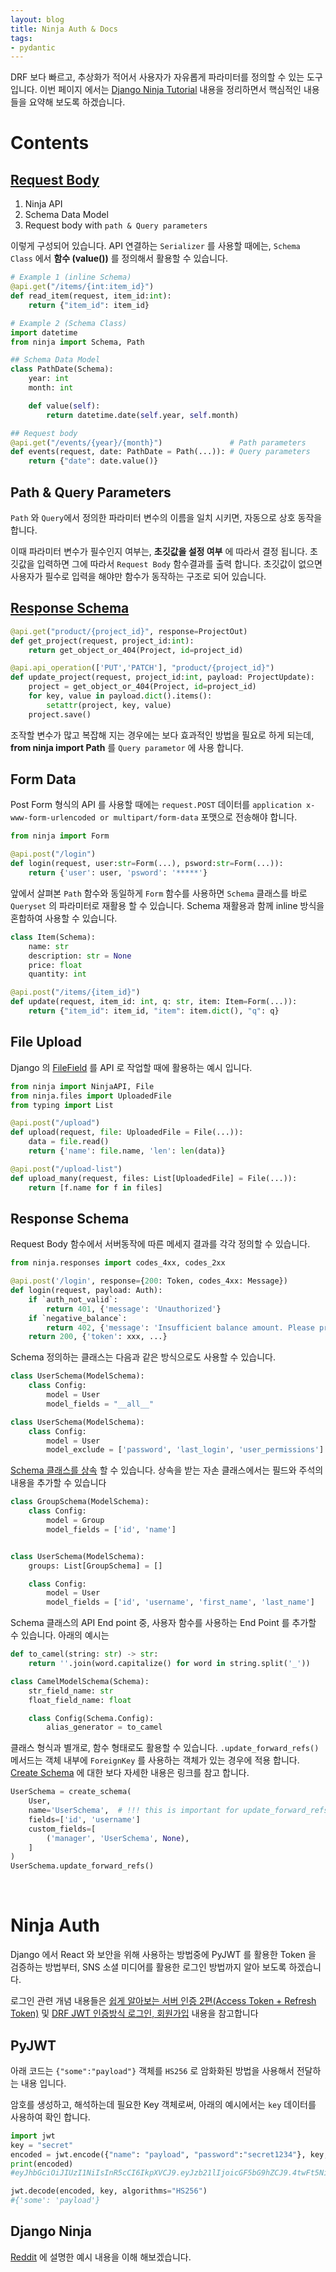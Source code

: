 ```yaml
---
layout: blog
title: Ninja Auth & Docs
tags:
- pydantic
---
```


DRF 보다 빠르고, 추상화가 적어서 사용자가 자유롭게 파라미터를 정의할 수 있는 도구 입니다. 이번 페이지 에서는 [Django Ninja Tutorial](https://django-ninja.rest-framework.com/tutorial/) 내용을 정리하면서 핵심적인 내용들을 요약해 보도록 하겠습니다.

# Contents
## [Request Body](https://django-ninja.rest-framework.com/tutorial/body/)

1. Ninja API
2. Schema Data Model
3. Request body with `path & Query parameters`

이렇게 구성되어 있습니다. API 연결하는 `Serializer` 를 사용할 때에는, `Schema Class` 에서 **함수 (value())** 를 정의해서 활용할 수 있습니다.

```python
# Example 1 (inline Schema)
@api.get("/items/{int:item_id}")
def read_item(request, item_id:int):
    return {"item_id": item_id}

# Example 2 (Schema Class)
import datetime
from ninja import Schema, Path

## Schema Data Model
class PathDate(Schema):
    year: int
    month: int

    def value(self):
        return datetime.date(self.year, self.month)

## Request body
@api.get("/events/{year}/{month}")               # Path parameters
def events(request, date: PathDate = Path(...)): # Query parameters
    return {"date": date.value()}
```

## Path & Query Parameters
`Path` 와 `Query`에서 정의한 파라미터 변수의 이름을 일치 시키면, 자동으로 상호 동작을 합니다. 

이때 파라미터 변수가 필수인지 여부는, **<span style="color:var(--strong);">초깃값을 설정 여부</span>** 에 따라서 결정 됩니다. 초깃값을 입력하면 그에 따라서 `Request Body` 함수결과를 출력 합니다. 초깃값이 없으면 사용자가 필수로 입력을 해야만 함수가 동작하는 구조로 되어 있습니다.

## [Response Schema](https://django-ninja.rest-framework.com/tutorial/response-schema/) 

```python
@api.get("product/{project_id}", response=ProjectOut)
def get_project(request, project_id:int):
    return get_object_or_404(Project, id=project_id)

@api.api_operation(['PUT','PATCH'], "product/{project_id}")
def update_project(request, project_id:int, payload: ProjectUpdate):
    project = get_object_or_404(Project, id=project_id)
    for key, value in payload.dict().items():
        setattr(project, key, value)
    project.save()
```

조작할 변수가 많고 복잡해 지는 경우에는 보다 효과적인 방법을 필요로 하게 되는데, **from <span style="color:var(--accent);">ninja</span> import <span style="color:var(--accent);">Path</span>** 를 `Query parametor` 에 사용 합니다. 

## Form Data

Post Form 형식의 API 를 사용할 때에는 `request.POST` 데이터를 `application x-www-form-urlencoded or multipart/form-data` 포맷으로 전송해야 합니다. 

```python
from ninja import Form

@api.post("/login")
def login(request, user:str=Form(...), psword:str=Form(...)):
    return {'user': user, 'psword': '*****'}
```

앞에서 살펴본 `Path` 함수와 동일하게 `Form` 함수를 사용하면 `Schema` 클래스를 바로 `Queryset` 의 파라미터로 재활용 할 수 있습니다. Schema 재활용과 함께 inline 방식을 혼합하여 사용할 수 있습니다.

```python
class Item(Schema):
    name: str
    description: str = None
    price: float
    quantity: int

@api.post("/items/{item_id}")
def update(request, item_id: int, q: str, item: Item=Form(...)):
    return {"item_id": item_id, "item": item.dict(), "q": q}
```

## File Upload

Django 의 [FileField](https://docs.djangoproject.com/en/4.0/topics/http/file-uploads/) 를 API 로 작업할 때에 활용하는 예시 입니다.

```python
from ninja import NinjaAPI, File
from ninja.files import UploadedFile
from typing import List

@api.post("/upload")
def upload(request, file: UploadedFile = File(...)):
    data = file.read()
    return {'name': file.name, 'len': len(data)}

@api.post("/upload-list")
def upload_many(request, files: List[UploadedFile] = File(...)):
    return [f.name for f in files]
```

## Response Schema

Request Body 함수에서 서버동작에 따른 메세지 결과를 각각 정의할 수 있습니다.

```python
from ninja.responses import codes_4xx, codes_2xx

@api.post('/login', response={200: Token, codes_4xx: Message})
def login(request, payload: Auth):
    if `auth_not_valid`:
        return 401, {'message': 'Unauthorized'}
    if `negative_balance`:
        return 402, {'message': 'Insufficient balance amount. Please proceed to a payment page.'}
    return 200, {'token': xxx, ...}
```

Schema 정의하는 클래스는 다음과 같은 방식으로도 사용할 수 있습니다.

```python
class UserSchema(ModelSchema):
    class Config:
        model = User
        model_fields = "__all__"

class UserSchema(ModelSchema):
    class Config:
        model = User
        model_exclude = ['password', 'last_login', 'user_permissions']
```

[Schema 클래스를 상속](https://django-ninja.rest-framework.com/tutorial/django-pydantic/#overriding-fields) 할 수 있습니다. 상속을 받는 자손 클래스에서는 필드와 주석의 내용을 추가할 수 있습니다

```python
class GroupSchema(ModelSchema):
    class Config:
        model = Group
        model_fields = ['id', 'name']


class UserSchema(ModelSchema):
    groups: List[GroupSchema] = []

    class Config:
        model = User
        model_fields = ['id', 'username', 'first_name', 'last_name']
```

Schema 클래스의 API End point 중, 사용자 함수를 사용하는 End Point 를 추가할 수 있습니다. 아래의 예시는 

```python
def to_camel(string: str) -> str:
    return ''.join(word.capitalize() for word in string.split('_'))

class CamelModelSchema(Schema):
    str_field_name: str
    float_field_name: float

    class Config(Schema.Config):
        alias_generator = to_camel
```

클래스 형식과 별개로, 함수 형태로도 활용할 수 있습니다. `.update_forward_refs()` 메서드는 객체 내부에 `ForeignKey` 를 사용하는 객체가 있는 경우에 적용 합니다. [Create Schema](https://django-ninja.rest-framework.com/tutorial/django-pydantic-create-schema/) 에 대한 보다 자세한 내용은 링크를 참고 합니다.

```python
UserSchema = create_schema(
    User,
    name='UserSchema',  # !!! this is important for update_forward_refs()  
    fields=['id', 'username']
    custom_fields=[
        ('manager', 'UserSchema', None),
    ]
)
UserSchema.update_forward_refs()
```

<br>

# Ninja Auth
Django 에서 React 와 보안을 위해 사용하는 방법중에 PyJWT 를 활용한 Token 을 검증하는 방법부터, SNS 소셜 미디어를 활용한 로그인 방법까지 알아 보도록 하겠습니다.

로그인 관련 개념 내용들은 [쉽게 알아보는 서버 인증 2편(Access Token + Refresh Token)](https://tansfil.tistory.com/59) 및 [DRF JWT 인증방식 로그인, 회원가입](https://korinkorin.tistory.com/57) 내용을 참고합니다

## PyJWT
아래 코드는 `{"some":"payload"}` 객체를 `HS256` 로 암화화된 방법을 사용해서 전달하는 내용 입니다.

암호를 생성하고, 해석하는데 필요한 Key 객체로써, 아래의 예시에서는 `key` 데이터를 사용하여 확인 합니다.

```python
import jwt
key = "secret"
encoded = jwt.encode({"name": "payload", "password":"secret1234"}, key, algorithm="HS256")
print(encoded)
#eyJhbGciOiJIUzI1NiIsInR5cCI6IkpXVCJ9.eyJzb21lIjoicGF5bG9hZCJ9.4twFt5NiznN84AWoo1d7KO1T_yoc0Z6XOpOVswacPZg

jwt.decode(encoded, key, algorithms="HS256")
#{'some': 'payload'}
```

## Django Ninja
[Reddit](https://www.reddit.com/r/django/comments/r2tti8/django_ninja_auth_example/) 에 설명한 예시 내용을 이해 해보겠습니다.
